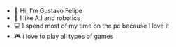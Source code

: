 - 👋 Hi, I’m Gustavo Felipe
- 🤖 I like A.I and robotics
- 💻 I spend most of my time on the pc because I love it
- 🎮 i love to play all types of games
<!---
GustavoFMS/GustavoFMS is a ✨ special ✨ repository because its `README.md` (this file) appears on your GitHub profile.
You can click the Preview link to take a look at your changes.
--->
